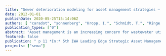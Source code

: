 ```yaml
---
title: "Sewer deterioration modeling for asset management strategies – state-of-the-art and perspectives"
date: 2013-01-01
publishDate: 2020-05-25T15:14:06Z
authors: [ "caradot", "sonnenberg", "Kropp, I.", "Schmidt, T.", "Ringe, A.", "Denhez, S.", "Hartmann, A.", "rouault" ]
publication_types: ["0"]
abstract: "Asset management is an increasing concern for wastewater utilities and municipalities. Sewer deterioration models have been developed by research and municipalities to support the definition of cost-effective inspection and rehabilitation strategies. However, the acceptance of deterioration models among sewer operators and decision makers still raise considerable challenges. This article presents the state of the art of condition classification and sewer deterioration modeling and discusses key issues for the future development of deterioration models. Research is needed (i) to identify the most appropriate approaches for condition classification and deterioration modeling and (ii) to conclude clearly about their quality of prediction. Due to the high costs associated with CCTV inspection and data collection, the influence of input data on modeling quality and the optimal input data requirement are still to be evaluated. The ongoing project SEMA aims precisely to assess the suitability of models to simulate sewer deterioration. Objectives and strategy are shortly presented at the end of the article."
featured: false
publication: " p 11 *In:* 5th IWA Leading Edge Strategic Asset Management Conference. Sydney, Australia. 9-12 September 2013"
projects: ["sema"]
---
```


